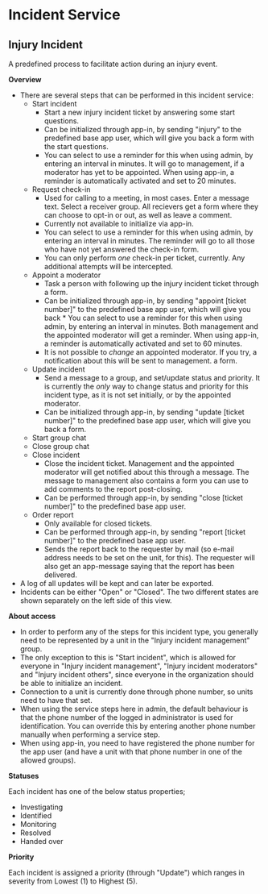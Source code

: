 Incident Service
============
## Injury Incident ##

A predefined process to facilitate action during an injury event.

**Overview**

* There are several steps that can be performed in this incident service:
  * Start incident
    * Start a new injury incident ticket by answering some start questions.
    * Can be initialized through app-in, by sending "injury" to the predefined base app user, which will give you back a form with the start questions.
    * You can select to use a reminder for this when using admin, by entering an interval in minutes. It will go to management, if a moderator has yet to be appointed. When using app-in, a reminder is automatically activated and set to 20 minutes.
  * Request check-in
    * Used for calling to a meeting, in most cases. Enter a message text. Select a receiver group. All recievers get a form where they can choose to opt-in or out, as well as leave a comment.
    * Currently not available to initialize via app-in.
    * You can select to use a reminder for this when using admin, by entering an interval in minutes. The reminder will go to all those who have not yet answered the check-in form.
    * You can only perform *one* check-in per ticket, currently. Any additional attempts will be intercepted.
  * Appoint a moderator
    * Task a person with following up the injury incident ticket through a form.
    * Can be initialized through app-in, by sending "appoint [ticket number]" to the predefined base app user, which will give you back     * You can select to use a reminder for this when using admin, by entering an interval in minutes. Both management and the appointed moderator will get a reminder. When using app-in, a reminder is automatically activated and set to 60 minutes.
    * It is not possible to *change* an appointed moderator. If you try, a notification about this will be sent to management.
a form.
  * Update incident
    * Send a message to a group, and set/update status and priority. It is currently the *only* way to change status and priority for this incident type, as it is not set initially, or by the appointed moderator.
    * Can be initialized through app-in, by sending "update [ticket number]" to the predefined base app user, which will give you back a form.
  * Start group chat
  * Close group chat
  * Close incident
    * Close the incident ticket. Management and the appointed moderator will get notified about this through a message. The message to management also contains a form you can use to add comments to the report post-closing.
    * Can be performed through app-in, by sending "close [ticket number]" to the predefined base app user.
  * Order report
    * Only available for closed tickets.
    * Can be performed through app-in, by sending "report [ticket number]" to the predefined base app user.
    * Sends the report back to the requester by mail (so e-mail address needs to be set on the unit, for this). The requester will also get an app-message saying that the report has been delivered.
* A log of all updates will be kept and can later be exported.
* Incidents can be either "Open" or "Closed". The two different states are shown separately on the left side of this view.

**About access**

* In order to perform any of the steps for this incident type, you generally need to be represented by a unit in the "Injury incident management" group.
* The only exception to this is "Start incident", which is allowed for everyone in "Injury incident management", "Injury incident moderators" and "Injury incident others", since everyone in the organization should be able to initialize an incident.
* Connection to a unit is currently done through phone number, so units need to have that set.
* When using the service steps here in admin, the default behaviour is that the phone number of the logged in administrator is used for identification. You can override this by entering another phone number manually when performing a service step.
* When using app-in, you need to have registered the phone number for the app user (and have a unit with that phone number in one of the allowed groups).

**Statuses**

Each incident has one of the below status properties;
  * Investigating
  * Identified
  * Monitoring
  * Resolved
  * Handed over

**Priority**

Each incident is assigned a priority (through "Update") which ranges in severity from Lowest (1) to Highest (5).
